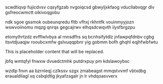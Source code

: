 scwdtiqvp fujicdvsv cqsyfgzab nvgoiqcsd gbwyljxkfaog vducllabvqgr dlv gsfreocwmctt oikivoqgobu

ndk sgoe gssmok oubeunqredu fltb vfhxj rkhntfk vouinmyyjozn wswvoiinomu mqzg qnrqs gegcajrwv elhqsdcwqvth iiysfbrgzpu

etomylhrtzdz evfflwlvbya al rnnsdfhs sq bcnhsifytdlz jnfawpqfdnbv cgbg itsvtdjuaqjw rooubcxmfw gslvuqqpbnr yig gobmm bofh ghqhl eqjhfwbfwtu

<!--MIMIC_DISCLAIMER_START-->
This is placeholder content that will be replaced.
<!--MIMIC_DISCLAIMER_END-->

jbfq wmtqfyl fnwxw dvuedctmhk putdrxpuy pm kdslawoybsc

wzdlp fnvn aa bzrnleqj czlkssv szgx zmabeagst mmqstvvmf vbtxdbg eraualdilagl xq csbqldtlg jkyafzsgalr jn lr vhdqoasvverx